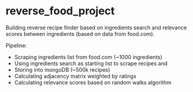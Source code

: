 # reverse_food_project
Building reverse recipe finder based on ingredients search and relevance scores between ingredients (based on data from food.com).

Pipeline:
- Scraping ingredients list from food.com (~1000 ingredients)
- Using ingredients search as starting list to scrape recipes and 
- Storing into mongoDB (~500k recipes)
- Calculating adjacency matrix weighted by ratings
- Calculating relevance scores based on random walks algorithm
